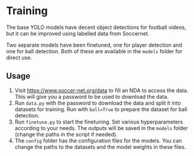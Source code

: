 # Training

The base YOLO models have decent object detections for football videos,
but it can be improved using labelled data from Soccernet.

Two separate models have been finetuned, one for player detection and one for ball detection. Both of these are available in the `models` folder for direct use.

## Usage
1. Visit https://www.soccer-net.org/data to fill an NDA to access the data. This will give you a password to be used to download the data.
2. Run `data.py` with the password to download the data and split it into datasets for training. Run with `ball=True` to prepare the dataset for ball detection.
3. Run `finetune.py` to start the finetuning. Set various hyperparameters according to your needs. The outputs will be saved in the `models` folder (change the paths in the script if needed).
4. The `config` folder has the configuration files for the models. You can change the paths to the datasets and the model weights in these files.
